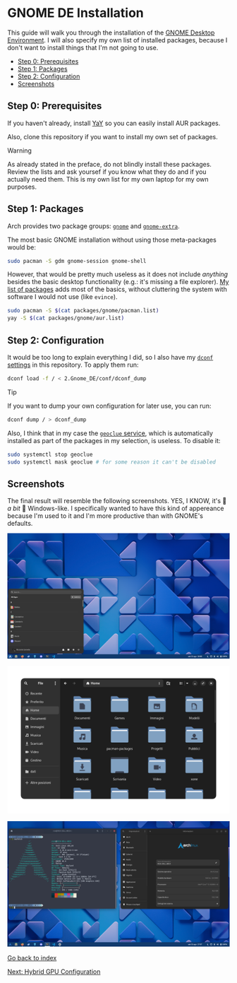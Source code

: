 # GNOME DE Installation

This guide will walk you through the installation of the [GNOME Desktop Environment](https://www.gnome.org/).
I will also specify my own list of installed packages, because I don't want to install
things that I'm not going to use.

<!-- TOC -->
- [Step 0: Prerequisites](#step-0-prerequisites)
- [Step 1: Packages](#step-1-packages)
- [Step 2: Configuration](#step-2-configuration)
- [Screenshots](#screenshots)
<!-- /TOC -->

## Step 0: Prerequisites

If you haven't already, install [YaY](https://github.com/Jguer/yay?tab=readme-ov-file#binary)
so you can easily install AUR packages.

Also, clone this repository if you want to install my own set of packages.

> [!WARNING]
>
> As already stated in the preface, do not blindly install these packages.
> Review the lists and ask yoursef if you know what they do and if you
> actually need them. This is my own list for my own laptop for my own purposes.

## Step 1: Packages

Arch provides two package groups: [`gnome`](https://archlinux.org/groups/x86_64/gnome/)
and [`gnome-extra`](https://archlinux.org/groups/x86_64/gnome-extra/).

The most basic GNOME installation without using those meta-packages would be:

```bash
sudo pacman -S gdm gnome-session gnome-shell
```

However, that would be pretty much useless as it does not include *anything*
besides the basic desktop functionality (e.g.: it's missing a file explorer).
[My list of packages](../../packages/gnome/) adds most of the basics, without
cluttering the system with software I would not use (like `evince`).

```bash
sudo pacman -S $(cat packages/gnome/pacman.list)
yay -S $(cat packages/gnome/aur.list)
```

## Step 2: Configuration

It would be too long to explain everything I did, so I also have my
[`dconf` settings](conf/dconf_dump) in this repository. To apply them run:

```bash
dconf load -f / < 2.Gnome_DE/conf/dconf_dump
```

> [!TIP]
> If you want to dump your own configuration for later use, you can run:
>
> ```bash
> dconf dump / > dconf_dump
> ```

Also, I think that in my case the [`geoclue` service](https://gitlab.freedesktop.org/geoclue/geoclue),
which is automatically installed as part of the packages in my selection,
is useless. To disable it:

```bash
sudo systemctl stop geoclue
sudo systemctl mask geoclue # for some reason it can't be disabled
```

## Screenshots

The final result will resemble the following screenshots.
YES, I KNOW, it's 🤏 *a bit* 🤏 Windows-like. I specifically
wanted to have this kind of appereance because I'm used to it and I'm more productive
than with GNOME's defaults.

![Desktop](images/desktop.png)

![Nautilus with Paper icons](images/nautilus-paper-icons.png)

![System info](images/system-info.png)

[Go back to index](../#guides)

[Next: Hybrid GPU Configuration](../3.Hybrid_GPU_Configuration/)
